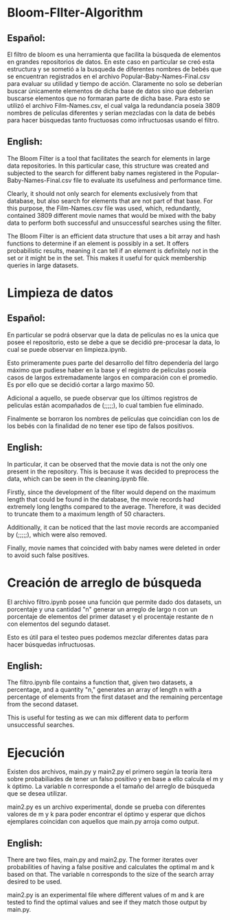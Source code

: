 # Bloom-FIlter-Algorithm
## Español:
El filtro de bloom es una herramienta que facilita la búsqueda de elementos en grandes repositorios de datos.
En este caso en particular se creó esta estructura y se sometió a la busqueda de diferentes nombres de bebés que se encuentran registrados en el archivo Popular-Baby-Names-Final.csv para evaluar su utilidad y tiempo de acción.
Claramente no solo se deberían buscar únicamente elementos de dicha base de datos sino que deberían buscarse elementos que no formaran parte de dicha base. Para esto se utilizó el archivo Film-Names.csv, el cual valga la redundancia poseía 3809 nombres de películas diferentes y serían mezcladas con la data de bebés para hacer búsquedas tanto fructuosas como infructuosas usando el filtro.

## English:
The Bloom Filter is a tool that facilitates the search for elements in large data repositories. In this particular case, this structure was created and subjected to the search for different baby names registered in the Popular-Baby-Names-Final.csv file to evaluate its usefulness and performance time.

Clearly, it should not only search for elements exclusively from that database, but also search for elements that are not part of that base. For this purpose, the Film-Names.csv file was used, which, redundantly, contained 3809 different movie names that would be mixed with the baby data to perform both successful and unsuccessful searches using the filter.

The Bloom Filter is an efficient data structure that uses a bit array and hash functions to determine if an element is possibly in a set. It offers probabilistic results, meaning it can tell if an element is definitely not in the set or it might be in the set. This makes it useful for quick membership queries in large datasets.

# Limpieza de datos
## Español:
En particular se podrá observar que la data de peliculas no es la unica que posee el repositorio, esto se debe a que se decidió pre-procesar la data, lo cual se puede observar en limpieza.ipynb.

Esto primeramente pues parte del desarrollo del filtro dependería del largo máximo que pudiese haber en la base y el registro de peliculas poseía casos de largos extremadamente largos en comparación con el promedio. Es por ello que se decidió cortar a largo maximo 50.

Adicional a aquello, se puede observar que los últimos registros de peliculas están acompañados de (;;;;;), lo cual tambien fue eliminado. 

Finalmente se borraron los nombres de películas que coincidían con los de los bebés con la finalidad de no tener ese tipo de falsos positivos.

## English:
In particular, it can be observed that the movie data is not the only one present in the repository. This is because it was decided to preprocess the data, which can be seen in the cleaning.ipynb file.

Firstly, since the development of the filter would depend on the maximum length that could be found in the database, the movie records had extremely long lengths compared to the average. Therefore, it was decided to truncate them to a maximum length of 50 characters.

Additionally, it can be noticed that the last movie records are accompanied by (;;;;;), which were also removed.

Finally, movie names that coincided with baby names were deleted in order to avoid such false positives.

# Creación de arreglo de búsqueda
El archivo filtro.ipynb posee una función que permite dado dos datasets, un porcentaje y una cantidad "n" generar un arreglo de largo n con un porcentaje de elementos del primer dataset y el procentaje restante de n con elementos del segundo dataset. 

Esto es útil para el testeo pues podemos mezclar diferentes datas para hacer búsquedas infructuosas.


## English:
The filtro.ipynb file contains a function that, given two datasets, a percentage, and a quantity "n," generates an array of length n with a percentage of elements from the first dataset and the remaining percentage from the second dataset.

This is useful for testing as we can mix different data to perform unsuccessful searches.


# Ejecución

Existen dos archivos, main.py y main2.py el primero según la teoría itera sobre probabiliades de tener un falso positivo y en base a ello calcula el m y k óptimo. 
La variable n corresponde a el tamaño del arreglo de búsqueda que se desea utilizar.

main2.py es un archivo experimental, donde se prueba con diferentes valores de m y k para poder encontrar el óptimo y esperar que dichos ejemplares coincidan con aquellos que main.py arroja como output.

## English:
There are two files, main.py and main2.py. The former iterates over probabilities of having a false positive and calculates the optimal m and k based on that. The variable n corresponds to the size of the search array desired to be used.

main2.py is an experimental file where different values of m and k are tested to find the optimal values and see if they match those output by main.py.
